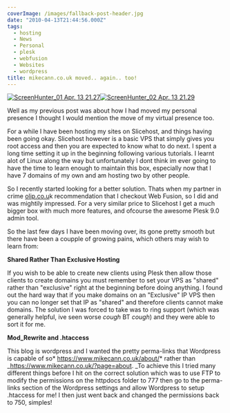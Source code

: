 ```yaml
---
coverImage: /images/fallback-post-header.jpg
date: "2010-04-13T21:44:56.000Z"
tags:
  - hosting
  - News
  - Personal
  - plesk
  - webfusion
  - Websites
  - wordpress
title: mikecann.co.uk moved.. again.. too!
---
```


[![](/wp-content/uploads/2010/04/ScreenHunter_01-Apr.-13-21.27.jpg "ScreenHunter_01 Apr. 13 21.27")](/wp-content/uploads/2010/04/ScreenHunter_01-Apr.-13-21.27.jpg)[![](/wp-content/uploads/2010/04/ScreenHunter_02-Apr.-13-21.29.jpg "ScreenHunter_02 Apr. 13 21.29")](/wp-content/uploads/2010/04/ScreenHunter_02-Apr.-13-21.29.jpg)

Well as my previous post was about how I had moved my personal presence I thought I would mention the move of my virtual presence too.

<!-- more -->

For a while I have been hosting my sites on Slicehost, and things having been going okay. Slicehost however is a basic VPS that simply gives you root access and then you are expected to know what to do next. I spent a long time setting it up in the beginning following various tutorials. I learnt alot of Linux along the way but unfortunately I dont think im ever going to have the time to learn enough to maintain this box, especially now that I have 7 domains of my own and am hosting two by other people.

So I recently started looking for a better solution. Thats when my partner in crime [olip.co.u](https://olip.co.uk)k recommendation that I checkout Web Fusion, so I did and was mightily impressed. For a very similar price to Slicehost I get a much bigger box with much more features, and ofcourse the awesome Plesk 9.0 admin tool.

So the last few days I have been moving over, its gone pretty smooth but there have been a coupple of growing pains, which others may wish to learn from:

**Shared Rather Than Exclusive Hosting**

If you wish to be able to create new clients using Plesk then allow those clients to create domains you must remember to set your VPS as "shared" rather than "exclusive" right at the beginning before doing anything. I found out the hard way that if you make domains on an "Exclusive" IP VPS then you can no longer set that IP as "shared" and therefore clients cannot make domains. The solution I was forced to take was to ring support (which was generally helpful, ive seen worse _cough_ BT _cough_) and they were able to sort it for me.

**Mod_Rewrite and .htaccess**

This blog is wordpress and I wanted the pretty perma-links that Wordpress is capable of so* https://www.mikecann.co.uk/about/* rather than \_https://www.mikecann.co.uk/?page=about. \_To achieve this I tried many different things before I hit on the correct solution which was to use FTP to modify the permissions on the httpdocs folder to 777 then go to the perma-links section of the Wordpress settings and allow Wordpress to setup .htaccess for me! I then just went back and changed the permissions back to 750, simples!
